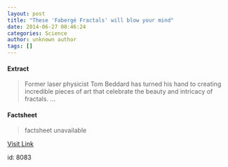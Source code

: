 ```yaml
---
layout: post
title: "These 'Fabergé Fractals' will blow your mind"
date: 2014-06-27 00:46:24
categories: Science
author: unknown author
tags: []
---
```



#### Extract
>Former laser physicist Tom Beddard has turned his hand to creating incredible pieces of art that celebrate the beauty and intricacy of fractals. ...

#### Factsheet
>factsheet unavailable

[Visit Link](http://feeds.sciencealert.com.au/~r/sciencealert-latestnews/~3/cYMndsj4wJ4/20142706-25757.html)

id:    8083
